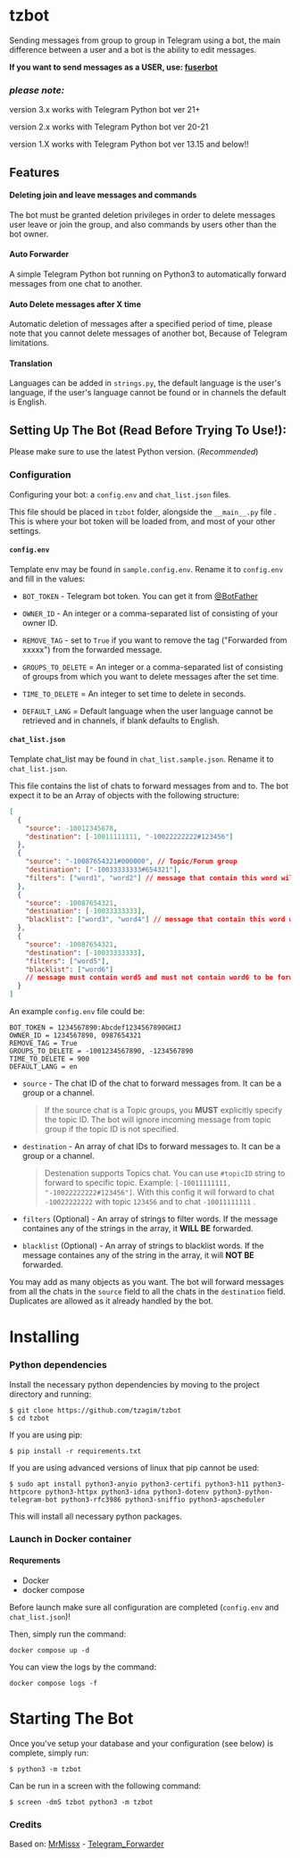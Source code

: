 # tzbot
Sending messages from group to group in Telegram using a bot, the main difference between a user and a bot is the ability to edit messages.

**If you want to send messages as a USER, use: [fuserbot](https://github.com/tzagim/fuserbot)**

### *please note:*
version 3.x works with Telegram Python bot ver 21+

version 2.x works with Telegram Python bot ver 20-21

version 1.X works with Telegram Python bot ver 13.15 and below!!

## Features
#### Deleting join and leave messages and commands

The bot must be granted deletion privileges in order to delete messages user leave or join the group, and also commands by users other than the bot owner.

#### Auto Forwarder

A simple Telegram Python bot running on Python3 to automatically forward messages from one chat to another.

#### Auto Delete messages after X time
Automatic deletion of messages after a specified period of time, please note that you cannot delete messages of another bot, Because of Telegram limitations.

#### Translation
Languages ​​can be added in `strings.py`, the default language is the user's language, if the user's language cannot be found or in channels the default is English.

## Setting Up The Bot (Read Before Trying To Use!):
Please make sure to use the latest Python version. (*Recommended*)

### Configuration

Configuring your bot: a `config.env` and `chat_list.json` files.

This file should be placed in `tzbot` folder, alongside the `__main__.py` file . 
This is where your bot token will be loaded from, and most of your other settings.

#### `config.env`

Template env may be found in `sample.config.env`. Rename it to `config.env` and fill in the values:

- `BOT_TOKEN` - Telegram bot token. You can get it from [@BotFather](https://t.me/BotFather)

- `OWNER_ID` - An integer or a comma-separated list of consisting of your owner ID.

- `REMOVE_TAG` - set to `True` if you want to remove the tag ("Forwarded from xxxxx") from the forwarded message.

- `GROUPS_TO_DELETE` = An integer or a comma-separated list of consisting of groups from which you want to delete messages after the set time.

- `TIME_TO_DELETE` = An integer to set time to delete in seconds.
 
- `DEFAULT_LANG` = Default language when the user language cannot be retrieved and in channels, if blank defaults to English.

#### `chat_list.json`

Template chat_list may be found in `chat_list.sample.json`. Rename it to `chat_list.json`.

This file contains the list of chats to forward messages from and to. The bot expect it to be an Array of objects with the following structure:

```json
[
  {
    "source": -10012345678,
    "destination": [-10011111111, "-10022222222#123456"]
  },
  {
    "source": "-10087654321#000000", // Topic/Forum group
    "destination": ["-10033333333#654321"],
    "filters": ["word1", "word2"] // message that contain this word will be forwarded
  },
  {
    "source": -10087654321,
    "destination": [-10033333333],
    "blacklist": ["word3", "word4"] // message that contain this word will not be forwarded
  },
  {
    "source": -10087654321,
    "destination": [-10033333333],
    "filters": ["word5"],
    "blacklist": ["word6"]
    // message must contain word5 and must not contain word6 to be forwarded
  }
]
```

An example `config.env` file could be:

```env
BOT_TOKEN = 1234567890:Abcdef1234567890GHIJ
OWNER_ID = 1234567890, 0987654321
REMOVE_TAG = True
GROUPS_TO_DELETE = -1001234567890, -1234567890
TIME_TO_DELETE = 900
DEFAULT_LANG = en
```
- `source` - The chat ID of the chat to forward messages from. It can be a group or a channel.

  > If the source chat is a Topic groups, you **MUST** explicitly specify the topic ID. The bot will ignore incoming message from topic group if the topic ID is not specified.

- `destination` - An array of chat IDs to forward messages to. It can be a group or a channel.

  > Destenation supports Topics chat. You can use `#topicID` string to forward to specific topic. Example: `[-10011111111, "-10022222222#123456"]`. With this config it will forward to chat `-10022222222` with topic `123456` and to chat `-10011111111` .

- `filters` (Optional) - An array of strings to filter words. If the message containes any of the strings in the array, it **WILL BE** forwarded.

- `blacklist` (Optional) - An array of strings to blacklist words. If the message containes any of the string in the array, it will **NOT BE** forwarded.

You may add as many objects as you want. The bot will forward messages from all the chats in the `source` field to all the chats in the `destination` field. Duplicates are allowed as it already handled by the bot.

Installing
==========


### Python dependencies
Install the necessary python dependencies by moving to the project directory and running:

```shell
$ git clone https://github.com/tzagim/tzbot
$ cd tzbot
```
If you are using pip:

```shell
$ pip install -r requirements.txt
```

If you are using advanced versions of linux that pip cannot be used:
```shell
$ sudo apt install python3-anyio python3-certifi python3-h11 python3-httpcore python3-httpx python3-idna python3-dotenv python3-python-telegram-bot python3-rfc3986 python3-sniffio python3-apscheduler
```

This will install all necessary python packages.

### Launch in Docker container

#### Requrements

- Docker
- docker compose

Before launch make sure all configuration are completed (`config.env` and `chat_list.json`)!

Then, simply run the command:

```shell
docker compose up -d
```

You can view the logs by the command:

```shell
docker compose logs -f
```


Starting The Bot
==========

Once you've setup your database and your configuration (see below) is complete, simply run:

    $ python3 -m tzbot

Can be run in a screen with the following command:

    $ screen -dmS tzbot python3 -m tzbot

### Credits
Based on: [MrMissx](https://github.com/MrMissx) - [Telegram_Forwarder](https://github.com/MrMissx/Telegram_Forwarder)
